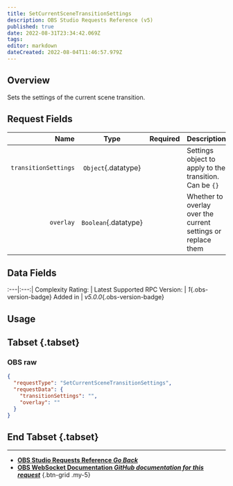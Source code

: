 ```yaml
---
title: SetCurrentSceneTransitionSettings
description: OBS Studio Requests Reference (v5)
published: true
date: 2022-08-31T23:34:42.069Z
tags: 
editor: markdown
dateCreated: 2022-08-04T11:46:57.979Z
---
```


## Overview
Sets the settings of the current scene transition.

## Request Fields
Name | Type | Required| Description |
----:|:----:|:-------:|:------------|
`transitionSettings` | `Object`{.datatype} | <i class="mdi mdi-check-bold"></i> | Settings object to apply to the transition. Can be `{}`
`overlay` | `Boolean`{.datatype} | <i class="mdi mdi-close-thick"></i> | Whether to overlay over the current settings or replace them

## Data Fields
:---|:---:|
Complexity Rating: | <span class="stars stars--3"></span>
Latest Supported RPC Version: | *1*{.obs-version-badge}
Added in | *v5.0.0*{.obs-version-badge}

## Usage
## Tabset {.tabset}
### OBS raw
```json
{
  "requestType": "SetCurrentSceneTransitionSettings",
  "requestData": {
    "transitionSettings": "",
    "overlay": ""
  }
}
```
## End Tabset {.tabset}

---

- [<i class="mdi mdi-chevron-left"></i>**OBS Studio Requests Reference *Go Back***](/en/Broadcasters/OBS/Requests)
- [<i class="mdi mdi-github"></i> **OBS WebSocket Documentation *GitHub documentation for this request***](https://github.com/obsproject/obs-websocket/blob/master/docs/generated/protocol.md#setcurrentscenetransitionsettings)
{.btn-grid .my-5}